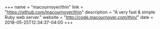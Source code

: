 +++
name = "macournoyer/thin"
link = "https://github.com/macournoyer/thin"
description = "A very fast & simple Ruby web server."
website = "http://code.macournoyer.com/thin/"
date = 2018-05-25T12:34:37-04:00
+++
